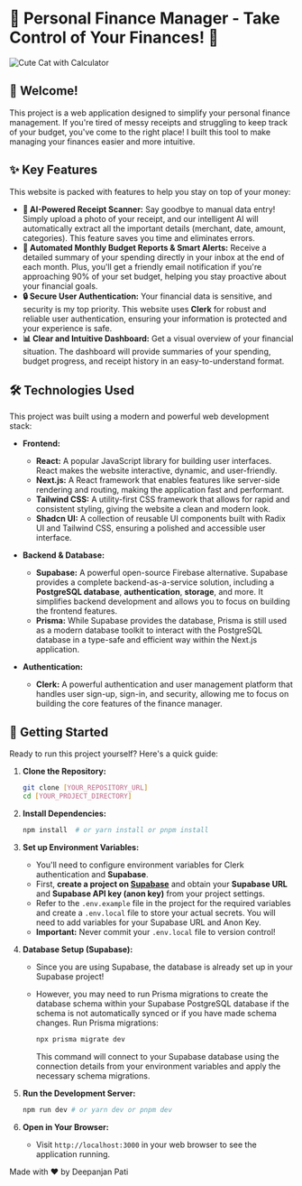 # 🐾  Personal Finance Manager - Take Control of Your Finances! 🐾

![Cute Cat with Calculator](https://picsum.photos/400/300)

##  👋 Welcome!

This project is a web application designed to simplify your personal finance management.  If you're tired of messy receipts and struggling to keep track of your budget, you've come to the right place!  I built this tool to make managing your finances easier and more intuitive.

## ✨ Key Features

This website is packed with features to help you stay on top of your money:

*   **🧾 AI-Powered Receipt Scanner:**  Say goodbye to manual data entry!  Simply upload a photo of your receipt, and our intelligent AI will automatically extract all the important details (merchant, date, amount, categories).  This feature saves you time and eliminates errors.
*   **📧 Automated Monthly Budget Reports & Smart Alerts:**  Receive a detailed summary of your spending directly in your inbox at the end of each month.  Plus, you'll get a friendly email notification if you're approaching 90% of your set budget, helping you stay proactive about your financial goals.
*   **🔒 Secure User Authentication:**  Your financial data is sensitive, and security is my top priority.  This website uses **Clerk** for robust and reliable user authentication, ensuring your information is protected and your experience is safe.
*   **📊 Clear and Intuitive Dashboard:**  Get a visual overview of your financial situation.  The dashboard will provide summaries of your spending, budget progress, and receipt history in an easy-to-understand format.

## 🛠️ Technologies Used

This project was built using a modern and powerful web development stack:

*   **Frontend:**
    *   **React:**  A popular JavaScript library for building user interfaces.  React makes the website interactive, dynamic, and user-friendly.
    *   **Next.js:**  A React framework that enables features like server-side rendering and routing, making the application fast and performant.
    *   **Tailwind CSS:**  A utility-first CSS framework that allows for rapid and consistent styling, giving the website a clean and modern look.
    *   **Shadcn UI:**  A collection of reusable UI components built with Radix UI and Tailwind CSS, ensuring a polished and accessible user interface.

*   **Backend & Database:**
    *   **Supabase:** A powerful open-source Firebase alternative. Supabase provides a complete backend-as-a-service solution, including a **PostgreSQL database**, **authentication**, **storage**, and more.  It simplifies backend development and allows you to focus on building the frontend features.
    *   **Prisma:**  While Supabase provides the database, Prisma is still used as a modern database toolkit to interact with the PostgreSQL database in a type-safe and efficient way within the Next.js application.

*   **Authentication:**
    *   **Clerk:**  A powerful authentication and user management platform that handles user sign-up, sign-in, and security, allowing me to focus on building the core features of the finance manager.

## 🚀 Getting Started

Ready to run this project yourself? Here's a quick guide:

1.  **Clone the Repository:**

    ```bash
    git clone [YOUR_REPOSITORY_URL]
    cd [YOUR_PROJECT_DIRECTORY]
    ```

2.  **Install Dependencies:**

    ```bash
    npm install  # or yarn install or pnpm install
    ```

3.  **Set up Environment Variables:**

    *   You'll need to configure environment variables for Clerk authentication and **Supabase**.
    *   First, **create a project on [Supabase](https://supabase.com/)** and obtain your **Supabase URL** and **Supabase API key (anon key)** from your project settings.
    *   Refer to the `.env.example` file in the project for the required variables and create a `.env.local` file to store your actual secrets.  You will need to add variables for your Supabase URL and Anon Key.
    *   **Important:** Never commit your `.env.local` file to version control!

4.  **Database Setup (Supabase):**

    *   Since you are using Supabase, the database is already set up in your Supabase project!
    *   However, you may need to run Prisma migrations to create the database schema within your Supabase PostgreSQL database if the schema is not automatically synced or if you have made schema changes. Run Prisma migrations:

        ```bash
        npx prisma migrate dev
        ```
        This command will connect to your Supabase database using the connection details from your environment variables and apply the necessary schema migrations.

5.  **Run the Development Server:**

    ```bash
    npm run dev # or yarn dev or pnpm dev
    ```

6.  **Open in Your Browser:**

    *   Visit `http://localhost:3000` in your web browser to see the application running.
      

Made with ❤️ by Deepanjan Pati
